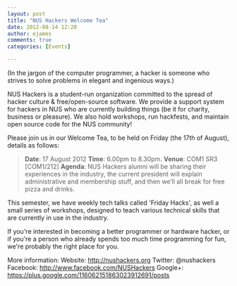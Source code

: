 ```yaml
---
layout: post
title: "NUS Hackers Welcome Tea"
date: 2012-08-14 12:20
author: ejames
comments: true
categories: [Events]

---
```

(In the jargon of the computer programmer, a hacker is someone who strives to solve problems in elegant and ingenious ways.)

NUS Hackers is a student-run organization committed to the spread of hacker culture &amp; free/open-source software. We provide a support system for hackers in NUS who are currently building things (be it for charity, business or pleasure). We also hold workshops, run hackfests, and maintain open source code for the NUS community!

Please join us in our Welcome Tea, to be held on Friday (the 17th of August), details as follows:
<blockquote><strong>Date</strong>: 17 August 2012
<strong>Time</strong>: 6.00pm to 8.30pm.
<strong>Venue</strong>: COM1 SR3 [COM1/212]
<strong>Agenda</strong>: NUS Hackers alumni will be sharing their experiences in the industry, the current president will explain administrative and membership stuff, and then we’ll all break for free pizza and drinks.</blockquote>
This semester, we have weekly tech talks called 'Friday Hacks', as well a small series of workshops, designed to teach various technical skills that are currently in use in the industry.

If you're interested in becoming a better programmer or hardware hacker, or if you're a person who already spends too much time programming for fun, we're probably the right place for you.

More information:
Website: <a href="http://nushackers.org">http://nushackers.org</a>
Twitter: @nushackers
Facebook: <a href="http://www.facebook.com/NUSHackers">http://www.facebook.com/NUSHackers</a>
Google+: <a href="https://plus.google.com/116062151863023912691/posts">https://plus.google.com/116062151863023912691/posts</a>
